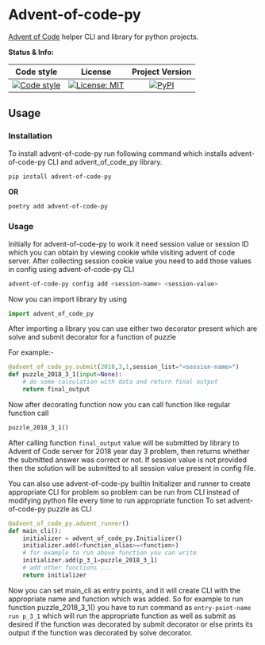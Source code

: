 # Advent-of-code-py
[Advent of Code][advent_of_code_link] helper CLI and library for python projects.

**Status & Info:**

| Code style | License | Project Version |
| :---: | :---: | :---: |
| [![Code style][black_badge]][black_link] | [![License: MIT][license_badge]][license_link] | [![PyPI][project_badge]][project_link] |

## Usage

### Installation
To install advent-of-code-py run following command which installs advent-of-code-py CLI and advent_of_code_py library.
```bash
pip install advent-of-code-py
```

__OR__

```bash
poetry add advent-of-code-py
```

### Usage
Initially for advent-of-code-py to work it need session value or session ID which you can obtain by viewing cookie while visiting advent of code server.
After collecting session cookie value you need to add those values in config using advent-of-code-py CLI
```bash
advent-of-code-py config add <session-name> <session-value>
```

Now you can import library by using
```python
import advent_of_code_py
```

After importing a library you can use either two decorator present which are solve and submit decorator for a function of puzzle

For example:-
```python
@advent_of_code_py.submit(2018,3,1,session_list="<session-name>")
def puzzle_2018_3_1(input=None):
    # do some calculation with data and return final output
    return final_output
```

Now after decorating function now you can call function like regular function call
```python
puzzle_2018_3_1()
```
After calling function `final_output` value will be submitted by library to Advent of Code server for 2018 year day 3
problem, then returns whether the submitted answer was correct or not. If session value is not provided then
the solution will be submitted to all session value present in config file.

You can also use advent-of-code-py builtin Initializer and runner to create appropriate CLI for problem so
problem can be run from CLI instead of modifying python file every time to run appropriate function
To set advent-of-code-py puzzle as CLI
```python
@advent_of_code_py.advent_runner()
def main_cli():
    initializer = advent_of_code_py.Initializer()
    initializer.add(<function_alias>=<function>)
    # for example to run above function you can write
    initializer.add(p_3_1=puzzle_2018_3_1)
    # add other functions ...
    return initializer
```
Now you can set main_cli as entry points, and it will create CLI with the appropriate name and function which was added.
So for example to run function puzzle_2018_3_1() you have to run command as `entry-point-name run p_3_1` which
will run the appropriate function as well as submit as desired if the function was decorated by submit decorator or else
prints its output if the function was decorated by solve decorator.

[advent_of_code_link]: https://adventofcode.com

[black_badge]: https://img.shields.io/badge/code%20style-black-000000.svg?style=for-the-badge
[black_link]: https://github.com/ambv/black

[license_badge]: https://img.shields.io/github/license/iamsauravsharma/advent-of-code-py.svg?style=for-the-badge
[license_link]: LICENSE

[project_badge]: https://img.shields.io/pypi/v/advent-of-code-py?style=for-the-badge&color=blue&logo=python
[project_link]: https://pypi.org/project/advent-of-code-py
